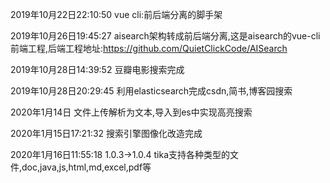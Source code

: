 2019年10月22日22:10:50
vue cli:前后端分离的脚手架

2019年10月26日19:45:27
aisearch架构转成前后端分离,这是aisearch的vue-cli前端工程,后端工程地址:https://github.com/QuietClickCode/AISearch

2019年10月28日14:39:52
豆瓣电影搜索完成

2019年10月28日20:29:45
利用elasticsearch完成csdn,简书,博客园搜索


2020年1月14日
文件上传解析为文本,导入到es中实现高亮搜索

2020年1月15日17:21:32
搜索引擎图像化改造完成

2020年1月16日11:55:18 1.0.3->1.0.4
tika支持各种类型的文件,doc,java,js,html,md,excel,pdf等
